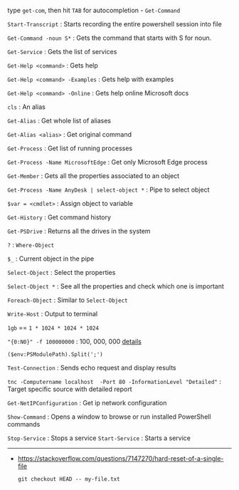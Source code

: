 type `get-com`, then hit `TAB` for autocompletion - `Get-Command`

`Start-Transcript` : Starts recording the entire powershell session into file

`Get-Command -noun S*` : Gets the command that starts with S for noun.

`Get-Service` : Gets the list of services

`Get-Help <command>` : Gets help

`Get-Help <command> -Examples` : Gets help with examples

`Get-Help <command> -Online` : Gets help online Microsoft docs

`cls` : An alias

`Get-Alias` : Get whole list of aliases

`Get-Alias <alias>` : Get original command

`Get-Process` : Get list of running processes

`Get-Process -Name MicrosoftEdge` : Get only Microsoft Edge process

`Get-Member` : Gets all the properties associated to an object

`Get-Process -Name AnyDesk | select-object *` : Pipe to select object

`$var = <cmdlet>` : Assign object to variable

`Get-History` : Get command history

`Get-PSDrive` : Returns all the drives in the system

`?` : `Where-Object`

`$_` : Current object in the pipe

`Select-Object` : Select the properties

`Select-Object *` : See all the properties and check which one is important

`Foreach-Object` : Similar to `Select-Object`

`Write-Host` : Output to terminal

`1gb` == `1 * 1024 * 1024 * 1024`

`"{0:N0}" -f 100000000` : 100, 000, 000 [details](<https://docs.microsoft.com/en-us/previous-versions/windows/it-pro/windows-powershell-1.0/ee692795(v=technet.10)?redirectedfrom=MSDN>)

`($env:PSModulePath).Split(';')`

`Test-Connection` : Sends echo request and display results

`tnc -Computername localhost  -Port 80 -InformationLevel "Detailed"` : Target specific source with detailed report

`Get-NetIPConfiguration` : Get ip network configuration

`Show-Command` : Opens a window to browse or run installed PowerShell commands

`Stop-Service` : Stops a service
`Start-Service` : Starts a service

---

- https://stackoverflow.com/questions/7147270/hard-reset-of-a-single-file
  ```
  git checkout HEAD -- my-file.txt
  ```
